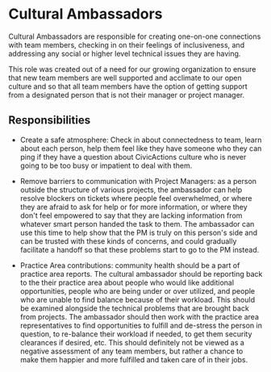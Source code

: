 # Cultural Ambassadors

Cultural Ambassadors are responsible for creating one-on-one connections with team members,
checking in on their feelings of inclusiveness, and addressing any social or higher level technical issues they are having.

This role was created out of a need for our growing organization to ensure that new team members are well supported and
acclimate to our open culture and so that all team members have the option of getting support from a designated person that
is not their manager or project manager.

## Responsibilities

*   Create a safe atmosphere: Check in about connectedness to team, learn about each person, help them feel like they have someone
    who they can ping if they have a question about CivicActions culture who is never going to be too busy or impatient to deal
    with them.

*   Remove barriers to communication with Project Managers: as a person outside the structure of various projects, the ambassador
    can help resolve blockers on tickets where people feel overwhelmed, or where they are afraid to ask for help or for more
    information, or where they don't feel empowered to say that they are lacking information from whatever smart person handed the
    task to them. The ambassador can use this time to help show that the PM is truly on this person's side and can be trusted with
    these kinds of concerns, and could gradually facilitate a handoff so that these problems start to go to the PM instead.

*   Practice Area contributions: community health should be a part of practice area reports.
    The cultural ambassador should be reporting back to the their practice area about people who would like additional
    opportunities, people who are being under or over utilized, and people who are unable to find balance because of their
    workload. This should be examined alongside the technical problems that are brought back from projects.
    The ambassador should then work with the practice area representatives to find opportunities to fulfill and de-stress the
    person in question, to re-balance their workload if needed, to get them security clearances if desired, etc.
    This should definitely not be viewed as a negative assessment of any team members, but rather a chance to make them happier
    and more fulfilled and taken care of in their jobs.
